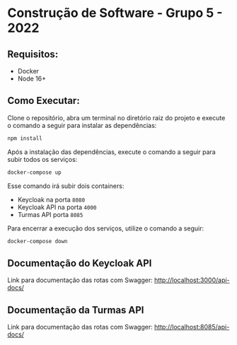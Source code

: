 # Construção de Software - Grupo 5 - 2022

## Requisitos:
- Docker
- Node 16+

## Como Executar:

Clone o repositório, abra um terminal no diretório raiz do projeto e execute o comando a seguir para instalar as dependências:

```sh
npm install
```

Após a instalação das dependências, execute o comando a seguir para subir todos os serviços:

```sh
docker-compose up
```

Esse comando irá subir dois containers:
- Keycloak na porta `8080`
- Keycloak API na porta `4000`
- Turmas API porta `8085`

Para encerrar a execução dos serviços, utilize o comando a seguir:

```sh
docker-compose down
```

## Documentação do Keycloak API
Link para documentação das rotas com Swagger: [http://localhost:3000/api-docs/](http://localhost:3000/api-docs/)

## Documentação da Turmas API
Link para documentação das rotas com Swagger: [http://localhost:8085/api-docs/](http://localhost:3000/api-docs/)
